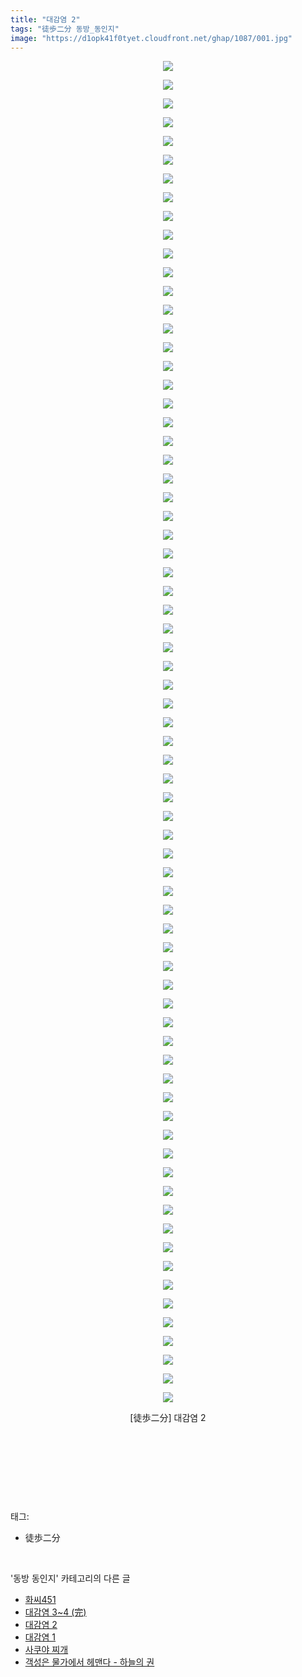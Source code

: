 ```yaml
---
title: "대감염 2"
tags: "徒歩二分 동방_동인지"
image: "https://d1opk41f0tyet.cloudfront.net/ghap/1087/001.jpg"
---
```

<div class="article">
<p style="text-align: center; clear: none; float: none;"><img src="{{ site.imgserver10 }}/ghap/1087/001.jpg"/></p>
<p style="text-align: center; clear: none; float: none;"><img src="{{ site.imgserver10 }}/ghap/1087/002.jpg"/></p>
<p style="text-align: center; clear: none; float: none;"><img src="{{ site.imgserver10 }}/ghap/1087/003.jpg"/></p>
<p style="text-align: center; clear: none; float: none;"><img src="{{ site.imgserver10 }}/ghap/1087/004.jpg"/></p>
<p style="text-align: center; clear: none; float: none;"><img src="{{ site.imgserver10 }}/ghap/1087/005.jpg"/></p>
<p style="text-align: center; clear: none; float: none;"><img src="{{ site.imgserver10 }}/ghap/1087/006.jpg"/></p>
<p style="text-align: center; clear: none; float: none;"><img src="{{ site.imgserver10 }}/ghap/1087/007.jpg"/></p>
<p style="text-align: center; clear: none; float: none;"><img src="{{ site.imgserver10 }}/ghap/1087/008.jpg"/></p>
<p style="text-align: center; clear: none; float: none;"><img src="{{ site.imgserver10 }}/ghap/1087/009.jpg"/></p>
<p style="text-align: center; clear: none; float: none;"><img src="{{ site.imgserver10 }}/ghap/1087/010.jpg"/></p>
<p style="text-align: center; clear: none; float: none;"><img src="{{ site.imgserver10 }}/ghap/1087/011.jpg"/></p>
<p style="text-align: center; clear: none; float: none;"><img src="{{ site.imgserver10 }}/ghap/1087/012.jpg"/></p>
<p style="text-align: center; clear: none; float: none;"><img src="{{ site.imgserver10 }}/ghap/1087/013.jpg"/></p>
<p style="text-align: center; clear: none; float: none;"><img src="{{ site.imgserver10 }}/ghap/1087/014.jpg"/></p>
<p style="text-align: center; clear: none; float: none;"><img src="{{ site.imgserver10 }}/ghap/1087/015.jpg"/></p>
<p style="text-align: center; clear: none; float: none;"><img src="{{ site.imgserver10 }}/ghap/1087/016.jpg"/></p>
<p style="text-align: center; clear: none; float: none;"><img src="{{ site.imgserver10 }}/ghap/1087/017.jpg"/></p>
<p style="text-align: center; clear: none; float: none;"><img src="{{ site.imgserver10 }}/ghap/1087/018.jpg"/></p>
<p style="text-align: center; clear: none; float: none;"><img src="{{ site.imgserver10 }}/ghap/1087/019.jpg"/></p>
<p style="text-align: center; clear: none; float: none;"><img src="{{ site.imgserver10 }}/ghap/1087/020.jpg"/></p>
<p style="text-align: center; clear: none; float: none;"><img src="{{ site.imgserver10 }}/ghap/1087/021.jpg"/></p>
<p style="text-align: center; clear: none; float: none;"><img src="{{ site.imgserver10 }}/ghap/1087/022.jpg"/></p>
<p style="text-align: center; clear: none; float: none;"><img src="{{ site.imgserver10 }}/ghap/1087/023.jpg"/></p>
<p style="text-align: center; clear: none; float: none;"><img src="{{ site.imgserver10 }}/ghap/1087/024.jpg"/></p>
<p style="text-align: center; clear: none; float: none;"><img src="{{ site.imgserver10 }}/ghap/1087/025.jpg"/></p>
<p style="text-align: center; clear: none; float: none;"><img src="{{ site.imgserver10 }}/ghap/1087/026.jpg"/></p>
<p style="text-align: center; clear: none; float: none;"><img src="{{ site.imgserver10 }}/ghap/1087/027.jpg"/></p>
<p style="text-align: center; clear: none; float: none;"><img src="{{ site.imgserver10 }}/ghap/1087/028.jpg"/></p>
<p style="text-align: center; clear: none; float: none;"><img src="{{ site.imgserver10 }}/ghap/1087/029.jpg"/></p>
<p style="text-align: center; clear: none; float: none;"><img src="{{ site.imgserver10 }}/ghap/1087/030.jpg"/></p>
<p style="text-align: center; clear: none; float: none;"><img src="{{ site.imgserver10 }}/ghap/1087/031.jpg"/></p>
<p style="text-align: center; clear: none; float: none;"><img src="{{ site.imgserver10 }}/ghap/1087/032.jpg"/></p>
<p style="text-align: center; clear: none; float: none;"><img src="{{ site.imgserver10 }}/ghap/1087/033.jpg"/></p>
<p style="text-align: center; clear: none; float: none;"><img src="{{ site.imgserver10 }}/ghap/1087/034.jpg"/></p>
<p style="text-align: center; clear: none; float: none;"><img src="{{ site.imgserver10 }}/ghap/1087/035.jpg"/></p>
<p style="text-align: center; clear: none; float: none;"><img src="{{ site.imgserver10 }}/ghap/1087/036.jpg"/></p>
<p style="text-align: center; clear: none; float: none;"><img src="{{ site.imgserver10 }}/ghap/1087/037.jpg"/></p>
<p style="text-align: center; clear: none; float: none;"><img src="{{ site.imgserver10 }}/ghap/1087/038.jpg"/></p>
<p style="text-align: center; clear: none; float: none;"><img src="{{ site.imgserver10 }}/ghap/1087/039.jpg"/></p>
<p style="text-align: center; clear: none; float: none;"><img src="{{ site.imgserver10 }}/ghap/1087/040.jpg"/></p>
<p style="text-align: center; clear: none; float: none;"><img src="{{ site.imgserver10 }}/ghap/1087/041.jpg"/></p>
<p style="text-align: center; clear: none; float: none;"><img src="{{ site.imgserver10 }}/ghap/1087/042.jpg"/></p>
<p style="text-align: center; clear: none; float: none;"><img src="{{ site.imgserver10 }}/ghap/1087/043.jpg"/></p>
<p style="text-align: center; clear: none; float: none;"><img src="{{ site.imgserver10 }}/ghap/1087/044.jpg"/></p>
<p style="text-align: center; clear: none; float: none;"><img src="{{ site.imgserver10 }}/ghap/1087/045.jpg"/></p>
<p style="text-align: center; clear: none; float: none;"><img src="{{ site.imgserver10 }}/ghap/1087/046.jpg"/></p>
<p style="text-align: center; clear: none; float: none;"><img src="{{ site.imgserver10 }}/ghap/1087/047.jpg"/></p>
<p style="text-align: center; clear: none; float: none;"><img src="{{ site.imgserver10 }}/ghap/1087/048.jpg"/></p>
<p style="text-align: center; clear: none; float: none;"><img src="{{ site.imgserver10 }}/ghap/1087/049.jpg"/></p>
<p style="text-align: center; clear: none; float: none;"><img src="{{ site.imgserver10 }}/ghap/1087/050.jpg"/></p>
<p style="text-align: center; clear: none; float: none;"><img src="{{ site.imgserver10 }}/ghap/1087/051.jpg"/></p>
<p style="text-align: center; clear: none; float: none;"><img src="{{ site.imgserver10 }}/ghap/1087/052.jpg"/></p>
<p style="text-align: center; clear: none; float: none;"><img src="{{ site.imgserver10 }}/ghap/1087/053.jpg"/></p>
<p style="text-align: center; clear: none; float: none;"><img src="{{ site.imgserver10 }}/ghap/1087/054.jpg"/></p>
<p style="text-align: center; clear: none; float: none;"><img src="{{ site.imgserver10 }}/ghap/1087/055.jpg"/></p>
<p style="text-align: center; clear: none; float: none;"><img src="{{ site.imgserver10 }}/ghap/1087/056.jpg"/></p>
<p style="text-align: center; clear: none; float: none;"><img src="{{ site.imgserver10 }}/ghap/1087/057.jpg"/></p>
<p style="text-align: center; clear: none; float: none;"><img src="{{ site.imgserver10 }}/ghap/1087/058.jpg"/></p>
<p style="text-align: center; clear: none; float: none;"><img src="{{ site.imgserver10 }}/ghap/1087/059.jpg"/></p>
<p style="text-align: center; clear: none; float: none;"><img src="{{ site.imgserver10 }}/ghap/1087/060.jpg"/></p>
<p style="text-align: center; clear: none; float: none;"><img src="{{ site.imgserver10 }}/ghap/1087/061.jpg"/></p>
<p style="text-align: center; clear: none; float: none;"><img src="{{ site.imgserver10 }}/ghap/1087/062.jpg"/></p>
<p style="text-align: center; clear: none; float: none;"><img src="{{ site.imgserver10 }}/ghap/1087/063.jpg"/></p>
<p style="text-align: center; clear: none; float: none;"><img src="{{ site.imgserver10 }}/ghap/1087/064.jpg"/></p>
<p style="text-align: center; clear: none; float: none;"><img src="{{ site.imgserver10 }}/ghap/1087/065.jpg"/></p>
<p style="text-align: center; clear: none; float: none;"><img src="{{ site.imgserver10 }}/ghap/1087/066.jpg"/></p>
<p style="text-align: center; clear: none; float: none;"><img src="{{ site.imgserver10 }}/ghap/1087/067.jpg"/></p>
<p style="text-align: center; clear: none; float: none;"><img src="{{ site.imgserver10 }}/ghap/1087/068.jpg"/></p>
<p style="text-align: center; clear: none; float: none;"><img src="{{ site.imgserver10 }}/ghap/1087/069.jpg"/></p>
<p style="text-align: center; clear: none; float: none;"><img src="{{ site.imgserver10 }}/ghap/1087/070.jpg"/></p>
<p style="text-align: center; clear: none; float: none;"><img src="{{ site.imgserver10 }}/ghap/1087/071.jpg"/></p>
<p style="text-align: center; clear: none; float: none;"><img src="{{ site.imgserver10 }}/ghap/1087/072.jpg"/></p>
<p style="text-align: center; clear: none; float: none;">[徒歩二分] 대감염 2</p>
<p style="text-align: center; clear: none; float: none;"><br/></p>
<p style="text-align: center; clear: none; float: none;"><br/></p>
<p><br/></p>
</div><br/>
<div class="tagTrail">
<p>태그: </p>
<ul>
<li>徒歩二分</li>
</ul>
</div><br/>
<div class="another">
<p>'동방 동인지' 카테고리의 다른 글</p>
<ul>
<li><a href="/ghap_1089">화씨451</a></li>
<li><a href="/ghap_1088">대감염 3~4 (完)</a></li>
<li><a href="/ghap_1087">대감염 2</a></li>
<li><a href="/ghap_1086">대감염 1</a></li>
<li><a href="/ghap_1085">사쿠야 찌개</a></li>
<li><a href="/ghap_1084">객성은 물가에서 헤맨다 - 하늘의 권</a></li>
</ul>
</div><br/>
<div class="cb_module cb_fluid">
<div class="cb_wrt cb_profile">
</div><!-- commentList close -->
</div><br/>
